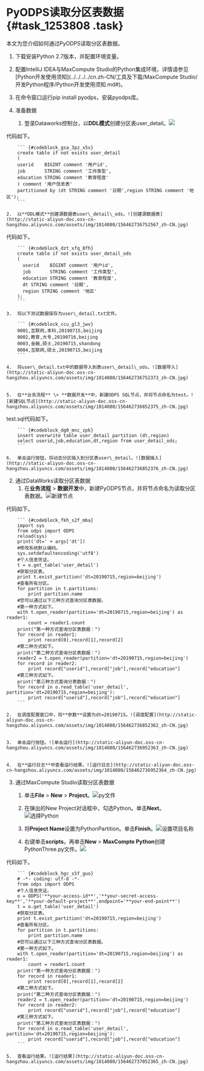 # PyODPS读取分区表数据 {#task_1253808 .task}

本文为您介绍如何通过PyODPS读取分区表数据。

1.  下载安装Python 2.7版本，并配置环境变量。
2.  配置IntelliJ IDEA与MaxCompute Studio的Python集成环境，详情请参见[Python开发使用须知](../../../../cn.zh-CN/工具及下载/MaxCompute Studio/开发Python程序/Python开发使用须知.md#)。
3.  在命令窗口运行pip install pyodps，安装pyodps库。

1.  准备数据 
    1.  登录Dataworks控制台，以**DDL模式**创建分区表user\_detail。![](http://static-aliyun-doc.oss-cn-hangzhou.aliyuncs.com/assets/img/1014080/156462736654071_zh-CN.jpg)

 代码如下。

        ``` {#codeblock_gsa_3pz_x5x}
        create table if not exists user_detail
        (
        userid    BIGINT comment '用户id',
        job       STRING comment '工作类型',
        education STRING comment '教育程度'
        ) comment '用户信息表'
        partitioned by (dt STRING comment '日期',region STRING comment '地区');
        ```

    2.  以**DDL模式**创建源数据表user\_detail\_ods。![创建源数据表](http://static-aliyun-doc.oss-cn-hangzhou.aliyuncs.com/assets/img/1014080/156462736752567_zh-CN.jpg)

 代码如下。

        ``` {#codeblock_dzt_xfq_8fh}
        create table if not exists user_detail_ods
        (
          userid    BIGINT comment '用户id',
          job       STRING comment '工作类型',
          education STRING comment '教育程度',
          dt STRING comment '日期',
          region STRING comment '地区'
        );
        ```

    3.  将以下测试数据保存为user\_detail.txt文件。 

        ``` {#codeblock_ccu_gl3_jwv}
        0001,互联网,本科,20190715,beijing
        0002,教育,大专,20190716,beijing
        0003,金融,硕士,20190715,shandong
        0004,互联网,硕士,20190715,beijing
        ```

    4.  将user\_detail.txt中的数据导入到表user\_detail\_ods。![数据导入](http://static-aliyun-doc.oss-cn-hangzhou.aliyuncs.com/assets/img/1014080/156462736752373_zh-CN.jpg)


    5.  在**业务流程** \> **数据开发**中，新建ODPS SQL节点，并将节点命名为test。![新建SQL节点](http://static-aliyun-doc.oss-cn-hangzhou.aliyuncs.com/assets/img/1014080/156462736852375_zh-CN.jpg)

 test.sql代码如下。

        ``` {#codeblock_dg0_mnc_zpk}
        insert overwrite table user_detail partition (dt,region)
        select userid,job,education,dt,region from user_detail_ods;
        ```

    6.  单击运行按钮，将动态分区插入到分区表user\_detail。![数据插入](http://static-aliyun-doc.oss-cn-hangzhou.aliyuncs.com/assets/img/1014080/156462736852376_zh-CN.jpg)


2.  通过DataWorks读取分区表数据 
    1.  在**业务流程** \> **数据开发**中，新建PyODPS节点，并将节点命名为读取分区表数据。![新建节点](http://static-aliyun-doc.oss-cn-hangzhou.aliyuncs.com/assets/img/1014080/156462736852361_zh-CN.jpg)

 代码如下。

        ``` {#codeblock_fkh_s2f_mba}
        import sys
        from odps import ODPS
        reload(sys)
        print('dt=' + args['dt'])
        #修改系统默认编码。
        sys.setdefaultencoding('utf8')
        #个人信息凭证。
        t = o.get_table('user_detail')
        #获取分区表。
        print t.exist_partition('dt=20190715,region=beijing')
        #查看所有分区。
        for partition in t.partitions:
            print partition.name
        #您可以通过以下三种方式查询分区表数据。
        #第一种方式如下。
        with t.open_reader(partition='dt=20190715,region=beijing') as reader1:
            count = reader1.count
        print("第一种方式查询分区表数据：")
        for record in reader1:
            print record[0],record[1],record[2]
        #第二种方式如下。
        print("第二种方式查询分区表数据：")
        reader2 = t.open_reader(partition='dt=20190715,region=beijing')
        for record in reader2:
            print record["userid"],record["job"],record["education"]
        #第三种方式如下。
        print("第三种方式查询分表数据：")
        for record in o.read_table('user_detail', partition='dt=20190715,region=beijing'):
            print record["userid"],record["job"],record["education"]
        ```

    2.  在调度配置窗口中，将**参数**设置为dt=20190715。![调度配置](http://static-aliyun-doc.oss-cn-hangzhou.aliyuncs.com/assets/img/1014080/156462736852362_zh-CN.jpg)


    3.  单击运行按钮。![单击运行](http://static-aliyun-doc.oss-cn-hangzhou.aliyuncs.com/assets/img/1014080/156462736952363_zh-CN.jpg)


    4.  在**运行日志**中查看运行结果。![运行日志](http://static-aliyun-doc.oss-cn-hangzhou.aliyuncs.com/assets/img/1014080/156462736952364_zh-CN.jpg)


3.  通过MaxCompute Studio读取分区表数据 
    1.  单击**File** \> **New** \> **Project**。![py文件](http://static-aliyun-doc.oss-cn-hangzhou.aliyuncs.com/assets/img/1014080/156462736952368_zh-CN.png)


    2.  在弹出的New Project对话框中，勾选Python。单击**Next**。![选择Python](http://static-aliyun-doc.oss-cn-hangzhou.aliyuncs.com/assets/img/1014080/156462737052367_zh-CN.jpg)


    3.  将**Project Name**设置为PythonPartition。单击**Finish**。![设置项目名称](http://static-aliyun-doc.oss-cn-hangzhou.aliyuncs.com/assets/img/1014080/156462737052366_zh-CN.jpg)


    4.  右键单击**scripts**。再单击**New** \> **MaxCompte Python**创建PythonThree.py文件。![](http://static-aliyun-doc.oss-cn-hangzhou.aliyuncs.com/assets/img/1014080/156462737052369_zh-CN.png)

 代码如下。

        ``` {#codeblock_hgc_s5f_guo}
        # -*- coding: utf-8 -*-
        from odps import ODPS
        #个人信息凭证。
        o = ODPS('**your-access-id**','**your-secret-access-key**','**your-default-project**',endpoint='**your-end-point**')
        t = o.get_table('user_detail')
        #获取分区表。
        print t.exist_partition('dt=20190715,region=beijing')
        #查看所有分区。
        for partition in t.partitions:
            print partition.name
        #您可以通过以下三种方式查询分区表数据。
        #第一种方式如下。
        with t.open_reader(partition='dt=20190715,region=beijing') as reader1:
            count = reader1.count
        print("第一种方式查询分区表数据：")
        for record in reader1:
            print record[0],record[1],record[2]
        #第二种方式如下。
        print("第二种方式查询分区表数据：")
        reader2 = t.open_reader(partition='dt=20190715,region=beijing')
        for record in reader2:
            print record["userid"],record["job"],record["education"]
        #第三种方式如下。
        print("第三种方式查询分区表数据：")
        for record in o.read_table('user_detail', partition='dt=20190715,region=beijing'):
            print record["userid"],record["job"],record["education"]
        ```

    5.  查看运行结果。![运行结果](http://static-aliyun-doc.oss-cn-hangzhou.aliyuncs.com/assets/img/1014080/156462737052365_zh-CN.jpg)



